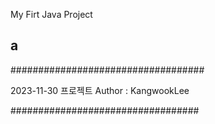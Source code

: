 My Firt Java Project
## a
###################################

 2023-11-30 프로젝트
 Author : KangwookLee

##################################
